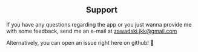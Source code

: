 <h2 align="center">Support</h2>

If you have any questions regarding the app or you just wanna provide me with some feedback, send me an e-mail at zawadski.jkk@gmail.com

Alternatively, you can open an issue right here on github! 🙂
